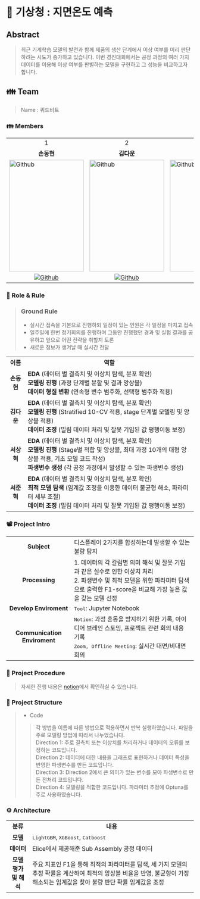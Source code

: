 # 🌄 기상청 : 지면온도 예측

## Abstract
> 최근 기계학습 모델의 발전과 함께 제품의 생산 단계에서 이상 여부를 미리 판단하려는 시도가 증가하고 있습니다. 이번 경진대회에서는 공정 과정의 여러 가지 데이터를 이용해 이상 여부를 판별하는 모델을 구현하고 그 성능을 비교하고자 합니다.

<h2> 👪 Team </h2>

> Name : 쿼드비트

<h3> 👪 Members </h3>
<table>
  <tr>
    <td> <div align=center>  1 </div> </td>
    <td> <div align=center>  2 </div> </td>
    <td> <div align=center>  3 </div> </td>
    <td> <div align=center>  4 </div> </td>
  </tr>
  <tr>
    <td> <div align=center> <b>손동현</b> </div> </td>
    <td> <div align=center> <b>김다운</b> </div> </td>
    <td> <div align=center> <b>서상혁</b> </div> </td>
    <td> <div align=center> <b>서준혁</b> </div> </td>
  </tr>
  <tr>
    <td> <img alt="Github" src ="https://github.com/user-attachments/assets/c19b2e84-a357-4ddf-be78-2e8fbd40e1f0" width="200" height="300"/> </td>
    <td> <img alt="Github" src ="https://github.com/user-attachments/assets/fa51738c-7890-45c2-b8d3-05715d756093" width="200" height="300"/> </td>
    <td> <img alt="Github" src ="https://github.com/user-attachments/assets/dcc28d77-814b-44bf-b0a7-daaede6211f6" width="200" height="300"/> </td>
    <td> <img alt="Github" src ="https://github.com/user-attachments/assets/2fad07e0-8441-46fd-8f4b-60870260e3f9" width="200" height="300"/> </td>
  </tr>
  <tr>
    <td> <div align=center> <a href="https://github.com/stat-thon"> <img alt="Github" src ="https://img.shields.io/badge/Github-181717.svg?&style=plastic&logo=Github&logoColor=white"/> </div> </td>
    <td> <div align=center> <a href="https://github.com/Daw-ny"> <img alt="Github" src ="https://img.shields.io/badge/Github-181717.svg?&style=plastic&logo=Github&logoColor=white"/> </div> </td>
    <td> <div align=center> <a href="https://github.com/devhyuk96"> <img alt="Github" src ="https://img.shields.io/badge/Github-181717.svg?&style=plastic&logo=Github&logoColor=white"/> </div> </td>
    <td> <div align=center> <a href="https://github.com/SeoBuAs"> <img alt="Github" src ="https://img.shields.io/badge/Github-181717.svg?&style=plastic&logo=Github&logoColor=white"/> </div> </td>
  </tr>
</table>

<h3> 🛑 Role & Rule </h3>

> ### Ground Rule
> - 실시간 접속을 기본으로 진행하되 일정이 있는 인원은 각 일정을 마치고 접속
> - 일주일에 한번 정기회의를 진행하며 그동안 진행했던 경과 및 실험 결과를 공유하고 앞으로 어떤 전략을 취할지 토론
> - 새로운 정보가 생겨날 때 실시간 전달


<table>
  <tr>
    <td> <div align=center> <b> 이름 </b> </div> </td>
    <td> <div align=center> <b> 역할 </b> </div> </td>
  </tr>
  <tr>
    <td> <div align=center> <b> 손동현 </b> </div> </td>
    <td> <b>EDA </b>(데이터 별 결측치 및 이상치 탐색, 분포 확인)</br> 
	 <b>모델링 진행 </b>(과정 단계별 분할 및 결과 앙상블)</br>
	 <b>데이터 형질 변환 </b>(연속형 변수 범주화, 선택형 범주화 적용)</td>
  </tr>
  <tr>
    <td> <div align=center> <b> 김다운 </b> </div> </td>
    <td> <b>EDA </b>(데이터 별 결측치 및 이상치 탐색, 분포 확인)</br>
	 <b>모델링 진행 </b>(Stratified 10-CV 적용, stage 단계별 모델링 및 앙상블 적용)</br>
	 <b>데이터 조정 </b>(밀림 데이터 처리 및 잘못 기입된 값 평행이동 보정)</td>
  </tr>
  <tr>
    <td> <div align=center> <b> 서상혁 </b> </div> </td>
    <td> <b>EDA </b>(데이터 별 결측치 및 이상치 탐색, 분포 확인)</br>
	 <b>모델링 진행 </b>(Stage별 적합 및 앙상블, 최대 과정 10개의 대형 앙상블 적용, 기초 모델 코드 작성)</br>
	 <b>파생변수 생성 </b>(각 공정 과정에서 발생할 수 있는 파생변수 생성) </td>
  </tr>
  <tr>
    <td> <div align=center> <b> 서준혁 </b> </div> </td>
    <td> <b>EDA </b>(데이터 별 결측치 및 이상치 탐색, 분포 확인)</br>
	 <b>최적 모델 탐색 </b>(임계값 조정을 이용한 데이터 불균형 해소, 파라미터 세부 조절)</br>
	 <b>데이터 조정 </b>(밀림 데이터 처리 및 잘못 기입된 값 평행이동 보정)</td>
  </tr>
</table>

<h3> 📽️ Project Intro </h3>

<table>
  <tr>
    <td> <div align=center> <b> Subject </b> </div> </td>
    <td> 디스플레이 2가지를 합성하는데 발생할 수 있는 불량 탐지 </td>
  </tr>
  <tr>
    <td> <div align=center> <b> Processing </b> </div> </td>
    <td> 1. 데이터의 각 칼럼별 의미 해석 및 잘못 기입과 같은 실수로 인한 이상치 처리 </br>
  	 2. 파생변수 및 최적 모델을 위한 파라미터 탐색으로 출력한 F1-score을 비교해 가장 높은 값을 갖는 모델 선정 </td>
  </tr>
  <tr>
    <td> <div align=center> <b> Develop Enviroment </b> </div> </td>
    <td> <tt>Tool</tt>: Jupyter Notebook</td>
  </tr>
  <tr>
    <td> <div align=center> <b> Communication Enviroment </b> </div> </td>
    <td> <tt>Notion</tt>: 과정 혼동을 방지하기 위한 기록, 아이디어 브레인 스토밍, 프로젝트 관련 회의 내용 기록 </br>
	 <tt>Zoom, Offline Meeting</tt>: 실시간 대면/비대면 회의 </td>
  </tr>
</table>

<h3> 📆 Project Procedure </h3>

>  자세한 진행 내용은 [notion](https://sixth-drum-9ac.notion.site/LG-Aimers-5-7f95cb60d0164a279ae2e6575f7b8e80?pvs=4)에서 확인하실 수 있습니다.

<h3> 📂 Project Structure </h3>

> - Code
>> 각 방법을 이름에 따른 방법으로 적용하면서 반복 실행하였습니다. 파일을 주로 모델링 방법에 따라서 나누었습니다.  
>> Direction 1: 주로 결측치 또는 이상치를 처리하거나 데이터의 오류를 보정하는 코드입니다.  
>> Direction 2: 데이터에 대한 내용을 그래프로 표현하거나 데이터 특성을 반영한 파생변수를 만든 코드입니다.  
>> Direction 3: Direction 2에서 큰 의미가 있는 변수를 모아 파생변수로 만든 전처리 코드입니다.  
>> Direction 4: 모델링을 적합한 코드입니다. 파라미터 추정에 Optuna를 주로 사용하였습니다.

<h3> ⚙️ Architecture </h3>
<table>
  <tr>
    <td> <div align=center> <b> 분류 </b> </div> </td>
    <td> <div align=center> <b> 내용 </b> </div> </td>
  </tr>
  <tr>
    <td> <div align=center> <b> 모델 </b> </div> </td>
    <td> <tt>LightGBM</tt>, <tt>XGBoost</tt>, <tt>Catboost</tt> </td>
  </tr>
  <tr>
    <td> <div align=center> <b> 데이터 </b> </div> </td>
    <td> Elice에서 제공해준 Sub Assembly 공정 데이터 </td>
  </tr>
  <tr>
    <td> <div align=center> <b> 모델 평가 및 해석 </b> </div> </td>
    <td> 주요 지표인 F1을 통해 최적의 파라미터를 탐색, 세 가지 모델의 추정 확률을 계산하여 최적의 앙상블 비율을 반영, 불균형이 가장 해소되는 임계값을 찾아 불량 판단 확률 임계값을 조정 </td>
  </tr>
</table>
